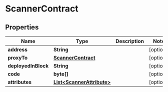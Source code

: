 
# ScannerContract

## Properties
Name | Type | Description | Notes
------------ | ------------- | ------------- | -------------
**address** | **String** |  |  [optional]
**proxyTo** | [**ScannerContract**](ScannerContract.md) |  |  [optional]
**deployedInBlock** | **String** |  |  [optional]
**code** | **byte[]** |  |  [optional]
**attributes** | [**List&lt;ScannerAttribute&gt;**](ScannerAttribute.md) |  |  [optional]




